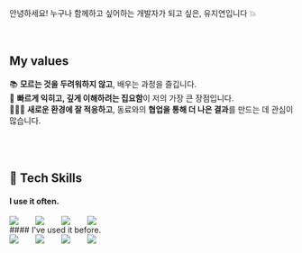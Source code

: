 안녕하세요! 누구나 함께하고 싶어하는 개발자가 되고 싶은, 유지연입니다 💥 
<br />
<br />
<br />
## My values
📚 **모르는 것을 두려워하지 않고**, 배우는 과정을 즐깁니다.<br />
🧠 **빠르게 익히고, 깊게 이해하려는 집요함**이 저의 가장 큰 장점입니다.<br />
👩🏻‍💻 **새로운 환경에 잘 적응하고**, 동료와의 **협업을 통해 더 나은 결과**를 만드는 데 관심이 많습니다.<br />
<br />
<br />
<br />
## 🚀 Tech Skills
#### I use it often.
<div style="display:flex;gap:30px;flex-wrap:wrap;">
   <img src="https://img.shields.io/badge/HTML5-E34F26?style=for-the-badge&logo=html5&logoColor=white">
   <img src="https://img.shields.io/badge/CSS3-1572B6?style=for-the-badge&logo=css3&logoColor=white">
   <img src="https://img.shields.io/badge/JavaScript-F7DF1E?style=for-the-badge&logo=javascript&logoColor=black">
   <img src="https://img.shields.io/badge/React-61DAFB?style=for-the-badge&logo=react&logoColor=black">
</div>
#### I've used it before.
<div style="display:flex;gap:30px;flex-wrap:wrap;">
   <img src="https://img.shields.io/badge/TypeScript-3178C6?style=for-the-badge&logo=typescript&logoColor=white">
   <img src="https://img.shields.io/badge/Java-007396?style=for-the-badge&logo=java&logoColor=white">
   <img src="https://img.shields.io/badge/Spring-6DB33F?style=for-the-badge&logo=spring&logoColor=white">
   <img src="https://img.shields.io/badge/Swift-FA7343?style=for-the-badge&logo=swift&logoColor=white">
</div>